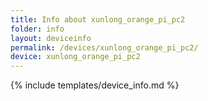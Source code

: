 ```yaml
---
title: Info about xunlong_orange_pi_pc2
folder: info
layout: deviceinfo
permalink: /devices/xunlong_orange_pi_pc2/
device: xunlong_orange_pi_pc2
---
```

{% include templates/device_info.md %}

